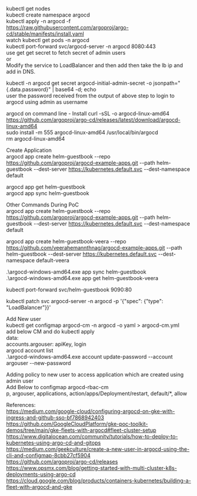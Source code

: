 kubectl get nodes  
kubectl create namespace argocd  
kubectl apply -n argocd -f https://raw.githubusercontent.com/argoproj/argo-cd/stable/manifests/install.yaml  
watch kubectl get pods -n argocd  
kubectl port-forward svc/argocd-server -n argocd 8080:443  
use get get secret to fetch secret of admin users  
or  
Modify the service to LoadBalancer and then add then take the lb ip and add in DNS.  



kubectl -n argocd get secret argocd-initial-admin-secret -o jsonpath="{.data.password}" | base64 -d; echo  
user the password received from the output of above step to login to argocd using admin as username

argocd on command line - Install 
curl -sSL -o argocd-linux-amd64 https://github.com/argoproj/argo-cd/releases/latest/download/argocd-linux-amd64  
sudo install -m 555 argocd-linux-amd64 /usr/local/bin/argocd  
rm argocd-linux-amd64   


Create Application  
argocd app create helm-guestbook --repo https://github.com/argoproj/argocd-example-apps.git --path helm-guestbook --dest-server https://kubernetes.default.svc --dest-namespace default  

argocd app get helm-guestbook  
argocd app sync helm-guestbook  



Other Commands During PoC  
argocd app create helm-guestbook --repo https://github.com/argoproj/argocd-example-apps.git --path helm-guestbook --dest-server https://kubernetes.default.svc --dest-namespace default  

argocd app create helm-guestbook-veera --repo https://github.com/veerahemannthnag/argocd-example-apps.git --path helm-guestbook --dest-server https://kubernetes.default.svc --dest-namespace default-veera  

.\argocd-windows-amd64.exe app sync helm-guestbook  
.\argocd-windows-amd64.exe app get helm-guestbook-veera  

kubectl port-forward svc/helm-guestbook 9090:80  
 
kubectl patch svc argocd-server -n argocd -p '{"spec": {"type": "LoadBalancer"}}'  

Add New user  
kubectl get configmap argocd-cm -n argocd -o yaml > argocd-cm.yml  
add below CM and do kubectl apply  
data:  
  accounts.argouser: apiKey, login  
argocd account list  
.\argocd-windows-amd64.exe account update-password --account argouser --new-password <pwd>  


Adding policy to new user to access application which are created using admin user  
Add Below to configmap argocd-rbac-cm  
p, argouser, applications, action/apps/Deployment/restart, default/*, allow  


References:  
https://medium.com/google-cloud/configuring-argocd-on-gke-with-ingress-and-github-sso-bf7868942403  
https://github.com/GoogleCloudPlatform/gke-poc-toolkit-demos/tree/main/gke-fleets-with-argocd#fleet-cluster-setup  
https://www.digitalocean.com/community/tutorials/how-to-deploy-to-kubernetes-using-argo-cd-and-gitops  
https://medium.com/geekculture/create-a-new-user-in-argocd-using-the-cli-and-configmap-8cbb27cf5904  
https://github.com/argoproj/argo-cd/releases  
https://www.opsmx.com/blog/getting-started-with-multi-cluster-k8s-deployments-using-argo-cd  
https://cloud.google.com/blog/products/containers-kubernetes/building-a-fleet-with-argocd-and-gke  
